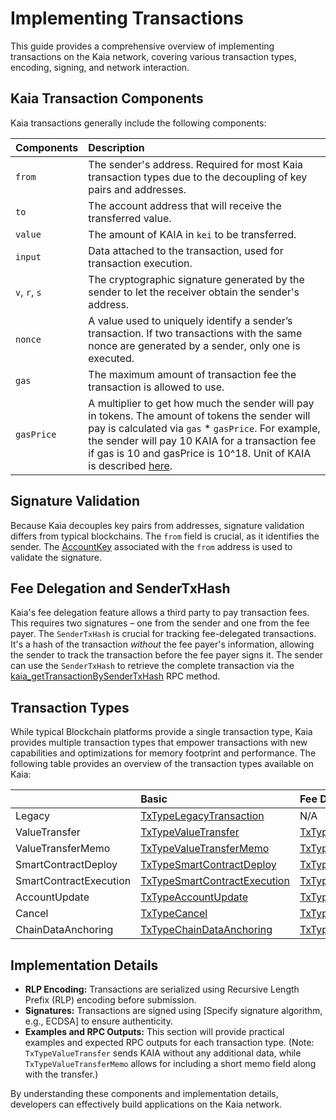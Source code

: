 # Implementing Transactions

This guide provides a comprehensive overview of implementing transactions on the Kaia network, covering various transaction types, encoding, signing, and network interaction.

## Kaia Transaction Components

Kaia transactions generally include the following components:

| Components    | Description                                                                                                                                                                                                                                                                                                                                                                                                      |
| :------------ | :--------------------------------------------------------------------------------------------------------------------------------------------------------------------------------------------------------------------------------------------------------------------------------------------------------------------------------------------------------------------------------------------------------------- |
| `from`        | The sender's address.  Required for most Kaia transaction types due to the decoupling of key pairs and addresses.                                                                                                                                                                                                                                                                |
| `to`          | The account address that will receive the transferred value.                                                                                                                                                                                                                                                                                                                                     |
| `value`       | The amount of KAIA in `kei` to be transferred.                                                                                                                                                                                                                                                                                                                                                   |
| `input`       | Data attached to the transaction, used for transaction execution.                                                                                                                                                                                                                                                                                                                                |
| `v`, `r`, `s` | The cryptographic signature generated by the sender to let the receiver obtain the sender's address.                                                                                                                                                                                                                                                                                             |
| `nonce`       | A value used to uniquely identify a sender’s transaction. If two transactions with the same nonce are generated by a sender, only one is executed.                                                                                                                                                                                                                               |
| `gas`         | The maximum amount of transaction fee the transaction is allowed to use.                                                                                                                                                                                                                                                                                                                         |
| `gasPrice`    | A multiplier to get how much the sender will pay in tokens. The amount of tokens the sender will pay is calculated via `gas` \* `gasPrice`. For example, the sender will pay 10 KAIA for a transaction fee if gas is 10 and gasPrice is 10^18. Unit of KAIA is described [here](../../learn/token-economics/kaia-native-token.md#units-of-kaia). |

## Signature Validation

Because Kaia decouples key pairs from addresses, signature validation differs from typical blockchains.  The `from` field is crucial, as it identifies the sender.  The [AccountKey](../../learn/accounts.md#account-key) associated with the `from` address is used to validate the signature.

## Fee Delegation and SenderTxHash

Kaia's fee delegation feature allows a third party to pay transaction fees.  This requires two signatures – one from the sender and one from the fee payer. The `SenderTxHash` is crucial for tracking fee-delegated transactions. It's a hash of the transaction _without_ the fee payer's information, allowing the sender to track the transaction before the fee payer signs it.  The sender can use the `SenderTxHash` to retrieve the complete transaction via the [kaia_getTransactionBySenderTxHash](../../references/json-rpc/kaia/get-transaction-by-sender-tx-hash) RPC method.

## Transaction Types

While typical Blockchain platforms provide a single transaction type, Kaia provides multiple transaction types that empower transactions with new capabilities and optimizations for memory footprint and performance. The following table provides an overview of the transaction types available on Kaia:

|                        | Basic                                                                   | Fee Delegation                                                                                           | Partial Fee Delegation                                                                                                             |
| :--------------------- | :---------------------------------------------------------------------- | :------------------------------------------------------------------------------------------------------- | :--------------------------------------------------------------------------------------------------------------------------------- |
| Legacy                 | [TxTypeLegacyTransaction](./basic.md#txtypelegacytransaction)           | N/A                                                                                                      | N/A                                                                                                                                |
| ValueTransfer          | [TxTypeValueTransfer](./basic.md#txtypevaluetransfer)                   | [TxTypeFeeDelegatedValueTransfer](./fee-delegation.md#txtypefeedelegatedvaluetransfer)                   | [TxTypeFeeDelegatedValueTransferWithRatio](./partial-fee-delegation.md#txtypefeedelegatedvaluetransferwithratio)                   |
| ValueTransferMemo      | [TxTypeValueTransferMemo](./basic.md#txtypevaluetransfermemo)           | [TxTypeFeeDelegatedValueTransferMemo](./fee-delegation.md#txtypefeedelegatedvaluetransfermemo)           | [TxTypeFeeDelegatedValueTransferMemoWithRatio](./partial-fee-delegation.md#txtypefeedelegatedvaluetransfermemowithratio)           |
| SmartContractDeploy    | [TxTypeSmartContractDeploy](./basic.md#txtypesmartcontractdeploy)       | [TxTypeFeeDelegatedSmartContractDeploy](./fee-delegation.md#txtypefeedelegatedsmartcontractdeploy)       | [TxTypeFeeDelegatedSmartContractDeployWithRatio](./partial-fee-delegation.md#txtypefeedelegatedsmartcontractdeploywithratio)       |
| SmartContractExecution | [TxTypeSmartContractExecution](./basic.md#txtypesmartcontractexecution) | [TxTypeFeeDelegatedSmartContractExecution](./fee-delegation.md#txtypefeedelegatedsmartcontractexecution) | [TxTypeFeeDelegatedSmartContractExecutionWithRatio](./partial-fee-delegation.md#txtypefeedelegatedsmartcontractexecutionwithratio) |
| AccountUpdate          | [TxTypeAccountUpdate](./basic.md#txtypeaccountupdate)                   | [TxTypeFeeDelegatedAccountUpdate](./fee-delegation.md#txtypefeedelegatedaccountupdate)                   | [TxTypeFeeDelegatedAccountUpdateWithRatio](./partial-fee-delegation.md#txtypefeedelegatedaccountupdatewithratio)                   |
| Cancel                 | [TxTypeCancel](./basic.md#txtypecancel)                                 | [TxTypeFeeDelegatedCancel](./fee-delegation.md#txtypefeedelegatedcancel)                                 | [TxTypeFeeDelegatedCancelWithRatio](./partial-fee-delegation.md#txtypefeedelegatedcancelwithratio)                                 |
| ChainDataAnchoring     | [TxTypeChainDataAnchoring](./basic.md#txtypechaindataanchoring)         | [TxTypeFeeDelegatedChainDataAnchoring](./fee-delegation.md#txtypefeedelegatedchaindataanchoring)         | [TxTypeFeeDelegatedChainDataAnchoringWithRatio](./partial-fee-delegation.md#txtypefeedelegatedchaindataanchoringwithratio)         |

## Implementation Details

- **RLP Encoding:** Transactions are serialized using Recursive Length Prefix (RLP) encoding before submission.
- **Signatures:**  Transactions are signed using [Specify signature algorithm, e.g., ECDSA] to ensure authenticity.
- **Examples and RPC Outputs:**  This section will provide practical examples and expected RPC outputs for each transaction type.  (Note:  `TxTypeValueTransfer` sends KAIA without any additional data, while `TxTypeValueTransferMemo` allows for including a short memo field along with the transfer.)

By understanding these components and implementation details, developers can effectively build applications on the Kaia network.
